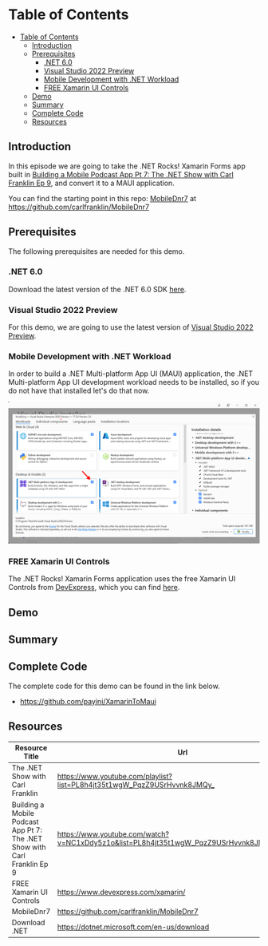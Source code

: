 # Table of Contents

- [Table of Contents](#table-of-contents)
  - [Introduction](#introduction)
  - [Prerequisites](#prerequisites)
    - [.NET 6.0](#net-60)
    - [Visual Studio 2022 Preview](#visual-studio-2022-preview)
    - [Mobile Development with .NET Workload](#mobile-development-with-net-workload)
    - [FREE Xamarin UI Controls](#free-xamarin-ui-controls)
  - [Demo](#demo)
  - [Summary](#summary)
  - [Complete Code](#complete-code)
  - [Resources](#resources)

## Introduction

In this episode we are going to take the .NET Rocks! Xamarin Forms app built in [Building a Mobile Podcast App Pt 7: The .NET Show with Carl Franklin Ep 9](https://www.youtube.com/watch?v=NC1xDdy5z1o&list=PL8h4jt35t1wgW_PqzZ9USrHvvnk8JMQy_&index=9), and convert it to a MAUI application.

You can find the starting point in this repo: [MobileDnr7](https://github.com/carlfranklin/MobileDnr7) at https://github.com/carlfranklin/MobileDnr7

## Prerequisites

The following prerequisites are needed for this demo.

### .NET 6.0

Download the latest version of the .NET 6.0 SDK [here](https://dotnet.microsoft.com/en-us/download).

### Visual Studio 2022 Preview

For this demo, we are going to use the latest version of [Visual Studio 2022 Preview](https://visualstudio.microsoft.com/vs/community/).

### Mobile Development with .NET Workload

In order to build a .NET Multi-platform App UI (MAUI) application, the .NET Multi-platform App UI development  workload needs to be installed, so if you do not have that installed let's do that now.

![.NET Multi-platform App UI development Workload](images/ddfac3c087dc703b8cb8f761b40704ccfccad964f8d9f291140ec9308b6486be.png)  

### FREE Xamarin UI Controls

The .NET Rocks! Xamarin Forms application uses the free Xamarin UI Controls from [DevExpress](https://www.devexpress.com/), which you can find [here](https://www.devexpress.com/xamarin/).

## Demo

## Summary

## Complete Code

The complete code for this demo can be found in the link below.

- <https://github.com/payini/XamarinToMaui>

## Resources

| Resource Title                                                            | Url                                                                                           |
| ------------------------------------------------------------------------- | --------------------------------------------------------------------------------------------- |
| The .NET Show with Carl Franklin                                          | <https://www.youtube.com/playlist?list=PL8h4jt35t1wgW_PqzZ9USrHvvnk8JMQy_>                    |
| Building a Mobile Podcast App Pt 7: The .NET Show with Carl Franklin Ep 9 | <https://www.youtube.com/watch?v=NC1xDdy5z1o&list=PL8h4jt35t1wgW_PqzZ9USrHvvnk8JMQy_&index=9> |
| FREE Xamarin UI Controls                                                  | <https://www.devexpress.com/xamarin/>                                                         |
| MobileDnr7                                                                | <https://github.com/carlfranklin/MobileDnr7>                                                  |
| Download .NET                                                             | <https://dotnet.microsoft.com/en-us/download>                                                 |
